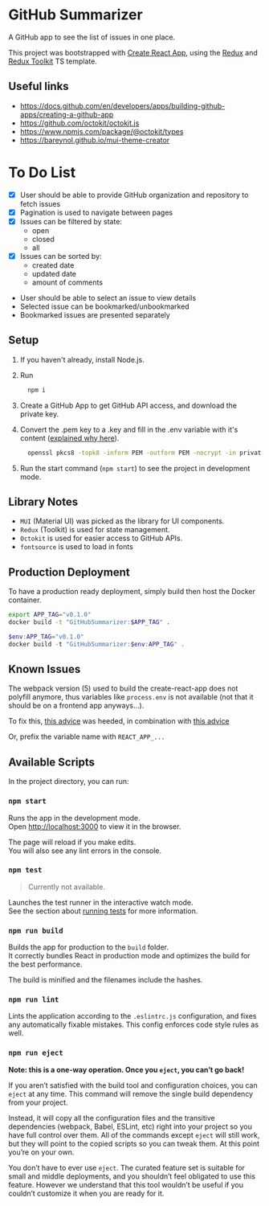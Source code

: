 # GitHub Summarizer

A GitHub app to see the list of issues in one place.

This project was bootstrapped with [Create React App](https://github.com/facebook/create-react-app), using the [Redux](https://redux.js.org/) and [Redux Toolkit](https://redux-toolkit.js.org/) TS template.

## Useful links

- https://docs.github.com/en/developers/apps/building-github-apps/creating-a-github-app
- https://github.com/octokit/octokit.js
- https://www.npmjs.com/package/@octokit/types
- https://bareynol.github.io/mui-theme-creator

# To Do List

- [x] User should be able to provide GitHub organization and repository to fetch issues
- [x] Pagination is used to navigate between pages
- [x] Issues can be filtered by state:
  - open
  - closed
  - all
- [x] Issues can be sorted by:
  - created date
  - updated date
  - amount of comments
- User should be able to select an issue to view details
- Selected issue can be bookmarked/unbookmarked
- Bookmarked issues are presented separately

## Setup

1. If you haven't already, install Node.js.
2. Run
   ```sh
     npm i
   ```
3. Create a GitHub App to get GitHub API access, and download the private key.
4. Convert the .pem key to a .key and fill in the .env variable with it's content ([explained why here](https://github.com/gr2m/universal-github-app-jwt)).

   ```sh
     openssl pkcs8 -topk8 -inform PEM -outform PEM -nocrypt -in private-key.pem -out private-key-pkcs8.key
   ```

5. Run the start command (`npm start`) to see the project in development mode.

## Library Notes

- `MUI` (Material UI) was picked as the library for UI components.
- `Redux` (Toolkit) is used for state management.
- `Octokit` is used for easier access to GitHub APIs.
- `fontsource` is used to load in fonts

## Production Deployment

To have a production ready deployment, simply build then host the Docker container.

```sh
export APP_TAG="v0.1.0"
docker build -t "GitHubSummarizer:$APP_TAG" .
```

```ps1
$env:APP_TAG="v0.1.0"
docker build -t "GitHubSummarizer:$env:APP_TAG" .
```

## Known Issues

The webpack version (5) used to build the create-react-app does not polyfill anymore, thus variables like `process.env` is not available (not that it should be on a frontend app anyways...).

To fix this, [this advice](https://stackoverflow.com/a/70982884) was heeded, in combination with [this advice](https://stackoverflow.com/a/63281179)

Or, prefix the variable name with `REACT_APP_...`

## Available Scripts

In the project directory, you can run:

### `npm start`

Runs the app in the development mode.\
Open [http://localhost:3000](http://localhost:3000) to view it in the browser.

The page will reload if you make edits.\
You will also see any lint errors in the console.

### `npm test`

> Currently not available.

Launches the test runner in the interactive watch mode.\
See the section about [running tests](https://facebook.github.io/create-react-app/docs/running-tests) for more information.

### `npm run build`

Builds the app for production to the `build` folder.\
It correctly bundles React in production mode and optimizes the build for the best performance.

The build is minified and the filenames include the hashes.

### `npm run lint`

Lints the application according to the `.eslintrc.js` configuration, and fixes any automatically fixable mistakes. This config enforces code style rules as well.

### `npm run eject`

**Note: this is a one-way operation. Once you `eject`, you can’t go back!**

If you aren’t satisfied with the build tool and configuration choices, you can `eject` at any time. This command will remove the single build dependency from your project.

Instead, it will copy all the configuration files and the transitive dependencies (webpack, Babel, ESLint, etc) right into your project so you have full control over them. All of the commands except `eject` will still work, but they will point to the copied scripts so you can tweak them. At this point you’re on your own.

You don’t have to ever use `eject`. The curated feature set is suitable for small and middle deployments, and you shouldn’t feel obligated to use this feature. However we understand that this tool wouldn’t be useful if you couldn’t customize it when you are ready for it.
